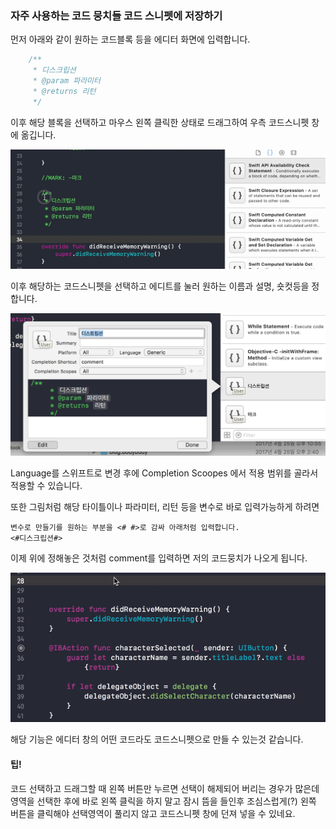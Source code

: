 ### 자주 사용하는 코드 뭉치들 코드 스니펫에 저장하기



먼저 아래와 같이 원하는 코드블록 등을 에디터 화면에 입력합니다.

~~~swift
    /**
     * 디스크립션
     * @param 파라미터
     * @returns 리턴
     */
~~~



이후 해당 블록을 선택하고 마우스 왼쪽 클릭한 상태로 드래그하여 우측 코드스니펫 창에 옮깁니다.

![codeSnippet_ani_01](../img/codeSnippet_ani_01.gif)



이후 해당하는 코드스니펫을 선택하고 에디트를 눌러 원하는 이름과 설명, 숏컷등을 정합니다.

![codeSnippet](../img/codeSnippet.png)

Language를 스위프트로 변경 후에 Completion Scoopes 에서 적용 범위를 골라서 적용할 수 있습니다.

또한 그림처럼 해당 타이틀이나 파라미터, 리턴 등을 변수로 바로 입력가능하게 하려면

~~~
변수로 만들기를 원하는 부분을 <# #>로 감싸 아래처럼 입력합니다.
<#디스크립션#>
~~~



이제 위에 정해놓은 것처럼 comment를 입력하면 저의 코드뭉치가 나오게 됩니다.

![codeSnippet_ani_02](../img/codeSnippet_ani_02.gif)



해당 기능은 에디터 창의 어떤 코드라도 코드스니펫으로 만들 수 있는것 같습니다.



#### 팁! 

코드 선택하고 드래그할 때 왼쪽 버튼만 누르면 선택이 해제되어 버리는 경우가 많은데 영역을 선택한 후에 바로 왼쪽 클릭을 하지 말고 잠시 뜸을 들인후 조심스럽게(?) 왼쪽 버튼을 클릭해야 선택영역이 풀리지 않고 코드스니펫 창에 던져 넣을 수 있네요.